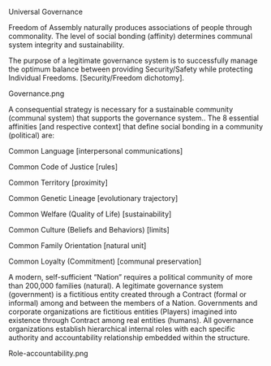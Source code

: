 Universal Governance

Freedom of Assembly naturally produces associations of people through
commonality. The level of social bonding (affinity) determines communal
system integrity and sustainability.

The purpose of a legitimate governance system is to successfully manage
the optimum balance between providing Security/Safety while protecting
Individual Freedoms. \[Security/Freedom dichotomy\].

Governance.png

A consequential strategy is necessary for a sustainable community
(communal system) that supports the governance system.. The 8 essential
affinities \[and respective context\] that define social bonding in a
community (political) are:

Common Language \[interpersonal communications\]

Common Code of Justice \[rules\]

Common Territory \[proximity\]

Common Genetic Lineage \[evolutionary trajectory\]

Common Welfare (Quality of Life) \[sustainability\]

Common Culture (Beliefs and Behaviors) \[limits\]

Common Family Orientation \[natural unit\]

Common Loyalty (Commitment) \[communal preservation\]

A modern, self-sufficient “Nation” requires a political community of
more than 200,000 families (natural). A legitimate governance system
(government) is a fictitious entity created through a Contract (formal
or informal) among and between the members of a Nation. Governments and
corporate organizations are fictitious entities (Players) imagined into
existence through Contract among real entities (humans). All governance
organizations establish hierarchical internal roles with each specific
authority and accountability relationship embedded within the structure.

Role-accountability.png
